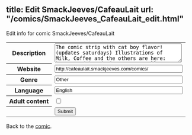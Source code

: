 title: Edit SmackJeeves/CafeauLait
url: "/comics/SmackJeeves_CafeauLait_edit.html"
---
Edit info for comic SmackJeeves/CafeauLait

<form name="comic" action="http://gaepostmail.appspot.com/comic/" method="post">
<table class="comicinfo">
<tr>
<th>Description</th><td><textarea name="description" cols="40" rows="3">The comic strip with cat boy flavor! (updates saturdays) Illustrations of Milk, Coffee and the others are here: http://nadykun.deviantart.com/gallery/40865689</textarea></td>
</tr>
<tr>
<th>Website</th><td><input type="text" name="url" value="http://cafeaulait.smackjeeves.com/comics/" size="40"/></td>
</tr>
<tr>
<th>Genre</th><td><input type="text" name="genre" value="Other" size="40"/></td>
</tr>
<tr>
<th>Language</th><td><input type="text" name="language" value="English" size="40"/></td>
</tr>
<tr>
<th>Adult content</th><td><input type="checkbox" name="adult" value="adult" /></td>
</tr>
<tr>
<th></th><td>
<input type="hidden" name="comic" value="SmackJeeves_CafeauLait" />
<input type="submit" name="submit" value="Submit" />
</td>
</tr>
</table>
</form>

Back to the [comic](SmackJeeves_CafeauLait.html).
